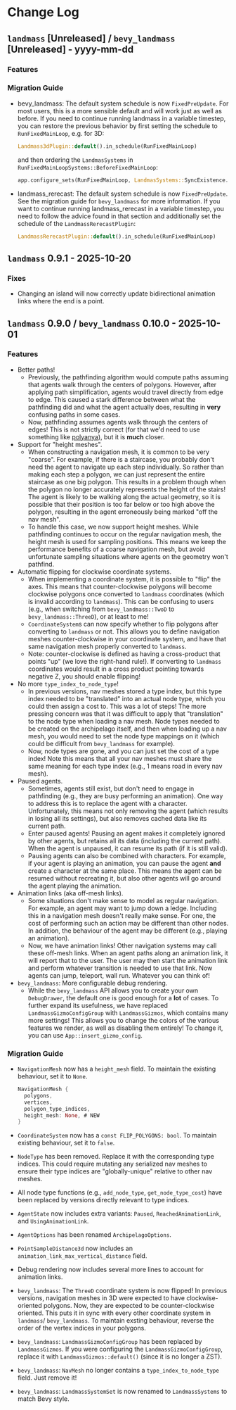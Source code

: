 # Change Log

## `landmass` [Unreleased] / `bevy_landmass` [Unreleased] - yyyy-mm-dd

### Features

### Migration Guide

- bevy_landmass: The default system schedule is now `FixedPreUpdate`. For most users, this is a more sensible default and will work just as well as before.
  If you need to continue running landmass in a variable timestep, you can restore the previous behavior by first setting the schedule to `RunFixedMainLoop`, e.g. for 3D:
  ```rust
  Landmass3dPlugin::default().in_schedule(RunFixedMainLoop)
  ```
  and then ordering the `LandmasSystems` in `RunFixedMainLoopSystems::BeforeFixedMainLoop`:
  ```rust
  app.configure_sets(RunFixedMainLoop, LandmasSystems::SyncExistence.in_set(RunFixedMainLoopSystems::BeforeFixedMainLoop))
  ```
- landmass_rerecast: The default system schedule is now `FixedPreUpdate`. See the migration guide for `bevy_landmass` for more information.
  If you want to continue running landmass_rerecast in a variable timestep, you need to follow the advice found in that section and additionally set the schedule of the `LandmassRerecastPlugin`:
  ```rust
  LandmassRerecastPlugin::default().in_schedule(RunFixedMainLoop)
  ```

## `landmass` 0.9.1 - 2025-10-20

### Fixes

- Changing an island will now correctly update bidirectional animation links where the end is a
  point.

## `landmass` 0.9.0 / `bevy_landmass` 0.10.0 - 2025-10-01

### Features

- Better paths!
  - Previously, the pathfinding algorithm would compute paths assuming that agents walk through the
    centers of polygons. However, after applying path simplification, agents would travel directly
    from edge to edge. This caused a stark difference between what the pathfinding did and what the
    agent actually does, resulting in **very** confusing paths in some cases.
  - Now, pathfinding assumes agents walk through the centers of edges! This is not strictly correct
    (for that we'd need to use something like [polyanya](https://github.com/vleue/polyanya)), but it
    is **much** closer.
- Support for "height meshes".
  - When constructing a navigation mesh, it is common to be very "coarse". For example, if there is
    a staircase, you probably don't need the agent to navigate up each step individually. So rather
    than making each step a polygon, we can just represent the entire staircase as one big polygon.
    This results in a problem though when the polygon no longer accurately represents the height of
    the stairs! The agent is likely to be walking along the actual geometry, so it is possible that
    their position is too far below or too high above the polygon, resulting in the agent
    erroneously being marked "off the nav mesh".
  - To handle this case, we now support height meshes. While pathfinding continues to occur on the
    regular navigation mesh, the height mesh is used for sampling positions. This means we keep the
    performance benefits of a coarse navigation mesh, but avoid unfortunate sampling situations
    where agents on the geometry won't pathfind.
- Automatic flipping for clockwise coordinate systems.
  - When implementing a coordinate system, it is possible to "flip" the axes. This means that
    counter-clockwise polygons will become clockwise polygons once converted to `landmass`
    coordinates (which is invalid according to `landmass`). This can be confusing to users (e.g.,
    when switching from `bevy_landmass::TwoD` to `bevy_landmass::ThreeD`), or at least to me!
  - `CoordinateSystem`s can now specify whether to flip polygons after converting to `landmass` or
    not. This allows you to define navigation meshes counter-clockwise in your coordinate system,
    and have that same navigation mesh properly converted to `landmass`.
  - Note: counter-clockwise is defined as having a cross-product that points "up" (we love the
    right-hand rule!). If converting to `landmass` coordinates would result in a cross product
    pointing towards negative Z, you should enable flipping!
- No more `type_index_to_node_type`!
  - In previous versions, nav meshes stored a type index, but this type index needed to be
    "translated" into an actual node type, which you could then assign a cost to. This was a lot of
    steps! The more pressing concern was that it was difficult to apply that "translation" to the
    node type when loading a nav mesh. Node types needed to be created on the archipelago itself,
    and then when loading up a nav mesh, you would need to set the node type mappings on it (which
    could be difficult from `bevy_landmass` for example).
  - Now, node types are gone, and you can just set the cost of a type index! Note this means that
    all your nav meshes must share the same meaning for each type index (e.g., 1 means road in every
    nav mesh).
- Paused agents.
  - Sometimes, agents still exist, but don't need to engage in pathfinding (e.g., they are busy
    performing an animation). One way to address this is to replace the agent with a character.
    Unfortunately, this means not only removing the agent (which results in losing all its
    settings), but also removes cached data like its current path.
  - Enter paused agents! Pausing an agent makes it completely ignored by other agents, but retains
    all its data (including the current path). When the agent is unpaused, it can resume its path
    (if it is still valid).
  - Pausing agents can also be combined with characters. For example, if your agent is playing an
    animation, you can pause the agent **and** create a character at the same place. This means the
    agent can be resumed without recreating it, but also other agents will go around the agent
    playing the animation.
- Animation links (aka off-mesh links).
  - Some situations don't make sense to model as regular navigation. For example, an agent may want
    to jump down a ledge. Including this in a navigation mesh doesn't really make sense. For one,
    the cost of performing such an action may be different than other nodes. In addition, the
    behaviour of the agent may be different (e.g., playing an animation).
  - Now, we have animation links! Other navigation systems may call these off-mesh links. When an
    agent paths along an animation link, it will report that to the user. The user may then start
    the animation link and perform whatever transition is needed to use that link. Now agents can
    jump, teleport, wall run. Whatever you can think of!
- `bevy_landmass`: More configurable debug rendering.
  - While the `bevy_landmass` API allows you to create your own `DebugDrawer`, the default one is
    good enough for a **lot** of cases. To further expand its usefulness, we have replaced
    `LandmassGizmoConfigGroup` with `LandmassGizmos`, which contains many more settings! This allows
    you to change the colors of the various features we render, as well as disabling them entirely!
    To change it, you can use `App::insert_gizmo_config`.

### Migration Guide

- `NavigationMesh` now has a `height_mesh` field. To maintain the existing behaviour, set it to
  `None`.

  ```rust
  NavigationMesh {
    polygons,
    vertices,
    polygon_type_indices,
    height_mesh: None, # NEW
  }
  ```

- `CoordinateSystem` now has a `const FLIP_POLYGONS: bool`. To maintain existing behaviour, set it
  to `false`.
- `NodeType` has been removed. Replace it with the corresponding type indices. This could require
  mutating any serialized nav meshes to ensure their type indices are "globally-unique" relative to
  other nav meshes.
- All node type functions (e.g., `add_node_type`, `get_node_type_cost`) have been replaced by
  versions directly relevant to type indices.
- `AgentState` now includes extra variants: `Paused`, `ReachedAnimationLink`, and
  `UsingAnimationLink`.
- `AgentOptions` has been renamed `ArchipelagoOptions`.
- `PointSampleDistance3d` now includes an `animation_link_max_vertical_distance` field.
- Debug rendering now includes several more lines to account for animation links.
- `bevy_landmass`: The `ThreeD` coordinate system is now flipped! In previous versions, navigation
  meshes in 3D were expected to have clockwise-oriented polygons. Now, they are expected to be
  counter-clockwise oriented. This puts it in sync with every other coordinate system in `landmass`/
  `bevy_landmass`. To maintain exsting behaviour, reverse the order of the vertex indices in your
  polygons.
- `bevy_landmass`: `LandmassGizmoConfigGroup` has been replaced by `LandmassGizmos`. If you were
  configuring the `LandmassGizmoConfigGroup`, replace it with `LandmassGizmos::default()` (since it
  is no longer a ZST).
- `bevy_landmass`: `NavMesh` no longer contains a `type_index_to_node_type` field. Just remove it!
- `bevy_landmass`: `LandmassSystemSet` is now renamed to `LandmassSystems` to match Bevy style.
